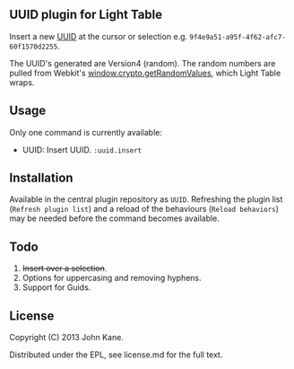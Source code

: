 UUID plugin for Light Table
---------------------------

Insert a new [UUID](http://en.wikipedia.org/wiki/Universally_unique_identifier) at the cursor or selection e.g. `9f4e9a51-a95f-4f62-afc7-60f1570d2255`.

The UUID's generated are Version4 (random). The random numbers are pulled from Webkit's [window.crypto.getRandomValues](https://developer.mozilla.org/en-US/docs/Web/API/window.crypto.getRandomValues), which Light Table wraps.

Usage
-----

Only one command is currently available:

* UUID: Insert UUID. `:uuid.insert`

Installation
------------

Available in the central plugin repository as `UUID`. Refreshing the plugin list (`Refresh plugin list`) and a reload of the behaviours (`Reload behaviors`) may be needed before the command becomes available.

Todo
----

1. ~~Insert over a selection~~.
2. Options for uppercasing and removing hyphens.
3. Support for Guids.

License
-------

Copyright (C) 2013 John Kane.

Distributed under the EPL, see license.md for the full text.
